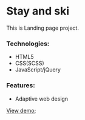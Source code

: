 # Stay and ski
This is Landing page project. 
### Technologies:  
* HTML5
* CSS(SCSS)
* JavaScript/jQuery
### Features:  
* Adaptive web design

 [View demo](https://fenix4088.github.io/Stay-and-Ski/);  
